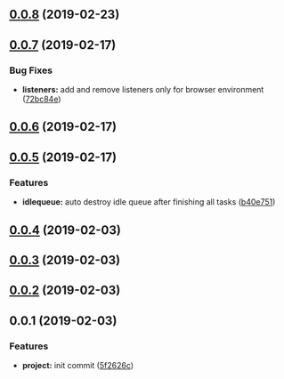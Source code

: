 <a name="0.0.8"></a>
## [0.0.8](https://github.com/mjancarik/idle-tasks/compare/0.0.7...0.0.8) (2019-02-23)



<a name="0.0.7"></a>
## [0.0.7](https://github.com/mjancarik/idle-tasks/compare/0.0.6...0.0.7) (2019-02-17)


### Bug Fixes

* **listeners:** add and remove listeners only for browser environment ([72bc84e](https://github.com/mjancarik/idle-tasks/commit/72bc84e))



<a name="0.0.6"></a>
## [0.0.6](https://github.com/mjancarik/idle-tasks/compare/0.0.5...0.0.6) (2019-02-17)



<a name="0.0.5"></a>
## [0.0.5](https://github.com/mjancarik/idle-tasks/compare/0.0.4...0.0.5) (2019-02-17)


### Features

* **idlequeue:** auto destroy idle queue after finishing all tasks ([b40e751](https://github.com/mjancarik/idle-tasks/commit/b40e751))



<a name="0.0.4"></a>
## [0.0.4](https://github.com/mjancarik/idle-tasks/compare/0.0.3...0.0.4) (2019-02-03)



<a name="0.0.3"></a>
## [0.0.3](https://github.com/mjancarik/idle-tasks/compare/0.0.2...0.0.3) (2019-02-03)



<a name="0.0.2"></a>
## [0.0.2](https://github.com/mjancarik/idle-tasks/compare/0.0.1...0.0.2) (2019-02-03)



<a name="0.0.1"></a>
## 0.0.1 (2019-02-03)


### Features

* **project:** init commit ([5f2626c](https://github.com/mjancarik/idle-tasks/commit/5f2626c))



